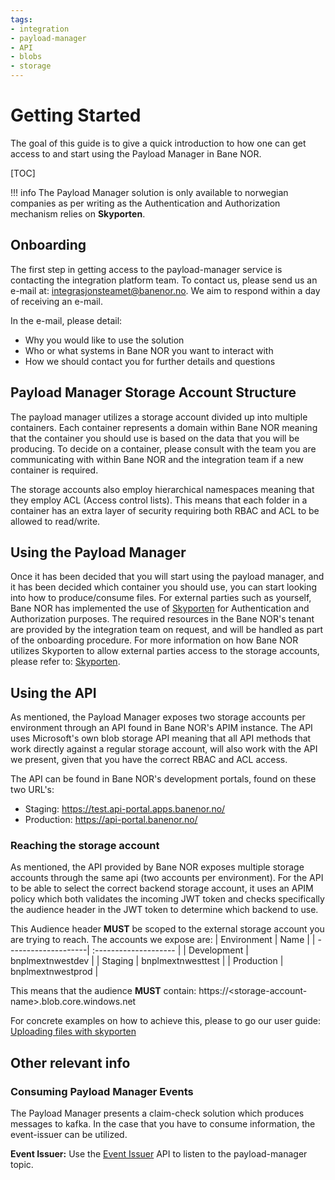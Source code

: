 ```yaml
---
tags:
- integration
- payload-manager
- API
- blobs
- storage
---
```


# Getting Started

The goal of this guide is to give a quick introduction to how one can get access to and start using the Payload Manager in Bane NOR.

[TOC]

!!! info
    The Payload Manager solution is only available to norwegian companies as per writing as the Authentication and Authorization
    mechanism relies on **Skyporten**.

## Onboarding

The first step in getting access to the payload-manager service is contacting the integration platform team. To contact us, please send us an e-mail
at: integrasjonsteamet@banenor.no. We aim to respond within a day of receiving an e-mail.

In the e-mail, please detail:
- Why you would like to use the solution
- Who or what systems in Bane NOR you want to interact with
- How we should contact you for further details and questions

## Payload Manager Storage Account Structure

The payload manager utilizes a storage account divided up into multiple containers. 
Each container represents a domain within Bane NOR meaning that the container you should use 
is based on the data that you will be producing. To decide on a container, please consult with the team you are
communicating with within Bane NOR and the integration team if a new container is required.

The storage accounts also employ hierarchical namespaces meaning that they employ ACL (Access control lists).
This means that each folder in a container has an extra layer of security requiring both RBAC and ACL to be allowed to read/write.

## Using the Payload Manager

Once it has been decided that you will start using the payload manager, and it has been decided which container you should use,
you can start looking into how to produce/consume files. For external parties such as yourself, Bane NOR has implemented the use
of [Skyporten](Skyporten.md) for Authentication and Authorization purposes. The required resources in the Bane NOR's tenant are 
provided by the integration team on request, and will be handled as part of the onboarding procedure. For more information on 
how Bane NOR utilizes Skyporten to allow external parties access to the storage accounts, please refer to: [Skyporten](Skyporten.md).

## Using the API
As mentioned, the Payload Manager exposes two storage accounts per environment through an API found in Bane NOR's APIM instance. 
The API uses Microsoft's own blob storage API meaning that all API methods that work directly against a regular storage account,
will also work with the API we present, given that you have the correct RBAC and ACL access.

The API can be found in Bane NOR's development portals, found on these two URL's:
- Staging: https://test.api-portal.apps.banenor.no/
- Production: https://api-portal.banenor.no/

### Reaching the storage account
As mentioned, the API provided by Bane NOR exposes multiple storage accounts through the same api (two accounts per environment). For the API
to be able to select the correct backend storage account, it uses an APIM policy which both validates the incoming JWT token and checks specifically the audience header
in the JWT token to determine which backend to use.

This Audience header **MUST** be scoped to the external storage account you are trying to reach. The accounts we expose are:
| Environment         | Name                  | 
| --------------------| :-------------------- | 
| Development         | bnplmextnwestdev      |
| Staging             | bnplmextnwesttest     |
| Production          | bnplmextnwestprod     |

This means that the audience **MUST** contain:
https://&lt;storage-account-name&gt;.blob.core.windows.net

For concrete examples on how to achieve this, please to go our user guide: [Uploading files with skyporten](/docs/integration/Payload-Manager/User-Guides/Uploading-files-with-skyporten.md)

## Other relevant info

### Consuming Payload Manager Events
The Payload Manager presents a claim-check solution which produces messages to kafka. In the case that you have to consume information, the event-issuer can be utilized.

**Event Issuer:** Use the [Event Issuer](../../Event-Issuer/) API to listen to the payload-manager topic.
